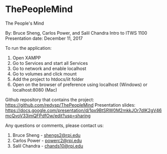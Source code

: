 # ThePeopleMind
The People's Mind

By: Bruce Sheng, Carlos Power, and Salil Chandra
Intro to ITWS 1100
Presentation date: December 11, 2017

To run the application:
1. Open XAMPP
2. Go to Services and start all Services
3. Go to network and enable localhost
4. Go to volumes and click mount
5. Add the project to htdocs/iit folder
6. Open on the browser of preference using localhost (Windows) or localhost:8080 (Mac)

Github repository that contains the project: https://github.com/redysp/ThePeopleMind
Presentation slides: https://docs.google.com/presentation/d/1px9BtSRW0M2mkkJOr7dIK2gV46mcQvoV33imQFPdfOw/edit?usp=sharing

Any questions or comments, please contact us:
1. Bruce Sheng - shengs2@rpi.edu
2. Carlos Power - powerc2@rpi.edu
3. Salil Chandra - chands10@rpi.edu 
